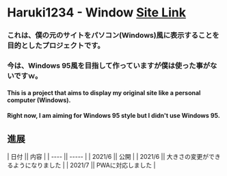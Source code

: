 # Haruki1234 - Window [**Site Link**](https://haruki1234.github.io/window/)

### これは、僕の元のサイトをパソコン(Windows)風に表示することを目的としたプロジェクトです。  
### 今は、Windows 95風を目指して作っていますが僕は使った事がないですｗ。

#### This is a project that aims to display my original site like a personal computer (Windows).  
#### Right now, I am aiming for Windows 95 style but I didn't use Windows 95.

## 進展

| 日付 || 内容 |
| ---- || ----- |
| 2021/6 ||  公開  |
| 2021/6 ||  大きさの変更ができるようになりました  |
| 2021/7 ||  PWAに対応しました  |
